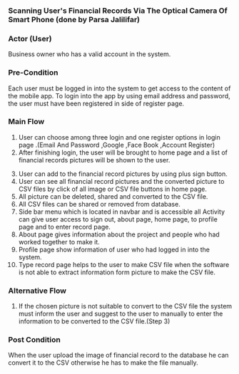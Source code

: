 ### Scanning User's Financial Records Via The Optical Camera Of Smart Phone (done by Parsa Jalilifar)

### Actor (User)

Business owner who has a valid account in the system.

### Pre-Condition

Each user must be logged in into the system to get access to the content of the mobile app.
To login into the app by using email address and password, the user must have been registered in side of register page.

### Main Flow

1. User can choose among three login and one register options in login page .(Email And Password ,Google ,Face Book ,Account Register)
2. After finishing login, the user will be brought to home page and a list of financial records pictures will be shown to the user.
3) User can add to the financial record pictures by using plus sign button.
4) User can see all financial record pictures and the converted picture to CSV files by click of all image or CSV file buttons in home page.
5) All picture can be deleted, shared and converted to the CSV file.
6) All CSV files can be shared or removed from database.
7) Side bar menu which is located in navbar and is accessible all Activity can give user access to sign out, about page, home page, to profile page
   and to enter record page.
8) About page gives information about the project and people who had worked together to make it.
9) Profile page show information of user who had logged in into the system.
10) Type record page helps to the user to make CSV file when the software is not able to extract information form picture to make the CSV file.

### Alternative Flow

1. If the chosen picture is not suitable to convert to the CSV file the system must inform the user and suggest to the user to manually to enter
   the information to be converted to the CSV file.(Step 3)


### Post Condition

When the user upload the image of financial record to the database he can convert it to the CSV otherwise he has to make the file manually.